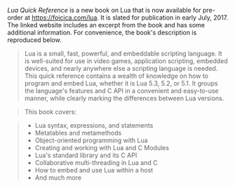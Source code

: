 _Lua Quick Reference_ is a new book on Lua that is now available for pre-order at https://foicica.com/lua. It is slated for publication in early July, 2017. The linked website includes an excerpt from the book and has some additional information. For convenience, the book's description is reproduced below.

> Lua is a small, fast, powerful, and embeddable scripting language. It is well-suited for use in video games, application scripting, embedded devices, and nearly anywhere else a scripting language is needed. This quick reference contains a wealth of knowledge on how to program and embed Lua, whether it is Lua 5.3, 5.2, or 5.1. It groups the language's features and C API in a convenient and easy-to-use manner, while clearly marking the differences between Lua versions.

> This book covers:

> * Lua syntax, expressions, and statements
> * Metatables and metamethods
> * Object-oriented programming with Lua
> * Creating and working with Lua and C Modules
> * Lua's standard library and its C API
> * Collaborative multi-threading in Lua and C
> * How to embed and use Lua within a host
> * And much more
